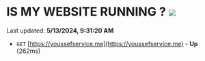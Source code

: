 # IS MY WEBSITE RUNNING ? [![](https://img.shields.io/static/v1?label=Sponsor&message=%E2%9D%A4&logo=GitHub&color=%23fe8e86)](https://github.com/sponsors/<username>)

Last updated: **5/13/2024, 9:31:20 AM**

- `GET` [https://youssefservice.me](https://youssefservice.me) - **Up** (262ms)
